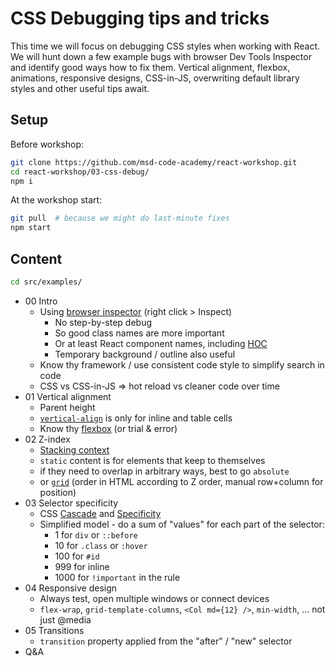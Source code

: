 # CSS Debugging tips and tricks

This time we will focus on debugging CSS styles when working with React.
We will hunt down a few example bugs with browser Dev Tools Inspector and identify good ways how to fix them.
Vertical alignment, flexbox, animations, responsive designs, CSS-in-JS, overwriting default library styles and other useful tips await. 

## Setup

Before workshop:
```sh
git clone https://github.com/msd-code-academy/react-workshop.git
cd react-workshop/03-css-debug/
npm i
```

At the workshop start:
```sh
git pull  # because we might do last-minute fixes
npm start
```

## Content

```sh
cd src/examples/
```
* 00 Intro
  * Using [browser inspector](https://developers.google.com/web/tools/chrome-devtools/css/) (right click > Inspect)
    * No step-by-step debug
    * So good class names are more important
    * Or at least React component names, including [HOC](https://reactjs.org/docs/higher-order-components.html#convention-wrap-the-display-name-for-easy-debugging)
    * Temporary background / outline also useful
  * Know thy framework / use consistent code style to simplify search in code
  * CSS vs CSS-in-JS => hot reload vs cleaner code over time
* 01 Vertical alignment
  * Parent height
  * [`vertical-align`](https://developer.mozilla.org/en-US/docs/Web/CSS/vertical-align) is only for inline and table cells
  * Know thy [flexbox](https://css-tricks.com/snippets/css/a-guide-to-flexbox/) (or trial & error)
* 02 Z-index
  * [Stacking context](https://developer.mozilla.org/en-US/docs/Web/CSS/CSS_Positioning/Understanding_z_index/The_stacking_context)
  * `static` content is for elements that keep to themselves
  * if they need to overlap in arbitrary ways, best to go `absolute`
  * or [`grid`](https://css-tricks.com/snippets/css/complete-guide-grid/) (order in HTML according to Z order, manual row+column for position)
* 03 Selector specificity
  * CSS [Cascade](https://developer.mozilla.org/en-US/docs/Web/CSS/Cascade) and [Specificity](https://developer.mozilla.org/en-US/docs/Web/CSS/Specificity)
  * Simplified model - do a sum of "values" for each part of the selector:
    * 1 for `div` or `::before`
    * 10 for `.class` or `:hover`
    * 100 for `#id`
    * 999 for inline
    * 1000 for `!important` in the rule 
* 04 Responsive design
  * Always test, open multiple windows or connect devices
  * `flex-wrap`, `grid-template-columns`, `<Col md={12} />`, `min-width`, ... not just @media
* 05 Transitions
  * `transition` property applied from the "after" / "new" selector
* Q&A 
